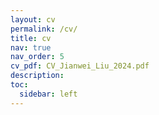 ```yaml
---
layout: cv
permalink: /cv/
title: cv
nav: true
nav_order: 5
cv_pdf: CV_Jianwei_Liu_2024.pdf
description:
toc:
  sidebar: left
---
```


